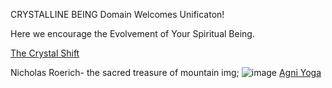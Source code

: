 CRYSTALLINE BEING Domain Welcomes Unificaton!

Here we encourage the Evolvement of Your Spiritual Being.

[The Crystal Shift](http://livingenlightenedrelationships.com/activations/the-crystal-shift-becoming-the-crystalline-human/)

Nicholas Roerich- the sacred treasure of mountain img;
![image](https://user-images.githubusercontent.com/37987346/93713657-3c2d7900-fb2b-11ea-952c-f0100e5dae42.png)
[Agni Yoga](http://agniyoga.org/index.php)

